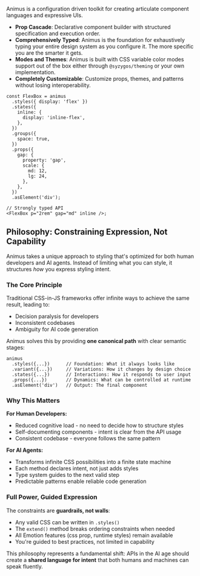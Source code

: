Animus is a configuration driven toolkit for creating articulate component languages and expressive UIs.

- **Prop Cascade**: Declarative component builder with structured specification and execution order.
- **Comprehensively Typed**: Animus is the foundation for exhaustively typing your entire design system
  as you configure it. The more specific you are the smarter it gets.
- **Modes and Themes**: Animus is built with CSS variable color modes support out of the box either through `@syzygos/theming` or your own implementation.
- **Completely Customizable**: Customize props, themes, and patterns without losing interoperability.

```tsx
const FlexBox = animus
  .styles({ display: 'flex' })
  .states({
    inline: {
      display: 'inline-flex',
    },
  })
  .groups({
    space: true,
  })
  .props({
    gap: {
      property: 'gap',
      scale: {
        md: 12,
        lg: 24,
      },
    },
  })
  .asElement('div');

// Strongly typed API
<FlexBox p="2rem" gap="md" inline />;
```

## Philosophy: Constraining Expression, Not Capability

Animus takes a unique approach to styling that's optimized for both human developers and AI agents. Instead of limiting what you can style, it structures *how* you express styling intent.

### The Core Principle

Traditional CSS-in-JS frameworks offer infinite ways to achieve the same result, leading to:
- Decision paralysis for developers
- Inconsistent codebases
- Ambiguity for AI code generation

Animus solves this by providing **one canonical path** with clear semantic stages:

```tsx
animus
  .styles({...})      // Foundation: What it always looks like
  .variant({...})     // Variations: How it changes by design choice
  .states({...})      // Interactions: How it responds to user input
  .props({...})       // Dynamics: What can be controlled at runtime
  .asElement('div')   // Output: The final component
```

### Why This Matters

**For Human Developers:**
- Reduced cognitive load - no need to decide how to structure styles
- Self-documenting components - intent is clear from the API usage
- Consistent codebase - everyone follows the same pattern

**For AI Agents:**
- Transforms infinite CSS possibilities into a finite state machine
- Each method declares intent, not just adds styles
- Type system guides to the next valid step
- Predictable patterns enable reliable code generation

### Full Power, Guided Expression

The constraints are **guardrails, not walls**:
- Any valid CSS can be written in `.styles()`
- The `extend()` method breaks ordering constraints when needed
- All Emotion features (css prop, runtime styles) remain available
- You're guided to best practices, not limited in capability

This philosophy represents a fundamental shift: APIs in the AI age should create a **shared language for intent** that both humans and machines can speak fluently.

